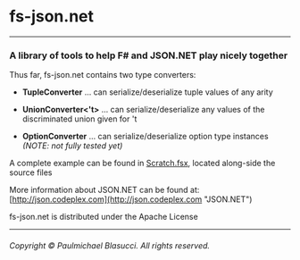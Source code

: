 fs-json.net
======
----------------------------------------------------------------------------

### A library of tools to help F# and JSON.NET play nicely together

Thus far, fs-json.net contains two type converters:

  - **TupleConverter** ... can serialize/deserialize tuple values of any arity
  
  - **UnionConverter<'t>** ... can serialize/deserialize any values of the discriminated union given for 't

  - **OptionConverter** ... can serialize/deserialize option type instances *(NOTE: not fully tested yet)*

A complete example can be found in [Scratch.fsx](http://github.com/pblasucci/fs-json.net/blob/master/src/fs-json.net/Scratch.fsx), located along-side the source files

More information about JSON.NET can be found at: [http://json.codeplex.com](http://json.codeplex.com "JSON.NET")
                        
fs-json.net is distributed under the Apache License

----------------------------------------------------------------------------
###### Copyright &#169; Paulmichael Blasucci. All rights reserved.
